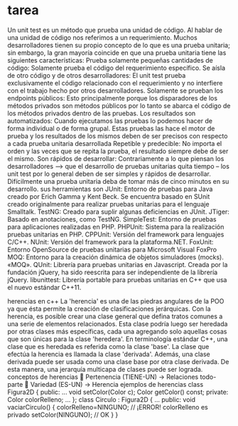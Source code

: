 tarea
=====

Un unit test es un método que prueba una unidad de código. Al hablar de una unidad de código nos referimos a un requerimiento. Muchos desarrolladores tienen su propio concepto de lo que es una prueba unitaria; sin embargo, la gran mayoría coincide en que una prueba unitaria tiene las siguientes características: Prueba solamente pequeñas cantidades de código: Solamente prueba el código del requerimiento específico. Se aísla de otro código y de otros desarrolladores: El unit test prueba exclusivamente el código relacionado con el requerimiento y no interfiere con el trabajo hecho por otros desarrolladores. Solamente se prueban los endpoints públicos: Esto principalmente porque los disparadores de los métodos privados son métodos públicos por lo tanto se abarca el código de los métodos privados dentro de las pruebas. Los resultados son automatizados: Cuando ejecutamos las pruebas lo podemos hacer de forma individual o de forma grupal. Estas pruebas las hace el motor de prueba y los resultados de los mismos deben de ser precisos con respecto a cada prueba unitaria desarrollada Repetible y predecible: No importa el orden y las veces que se repita la prueba, el resultado siempre debe de ser el mismo. Son rápidos de desarrollar: Contrariamente a lo que piensan los desarrolladores –> que el desarrollo de pruebas unitarias quita tiempo – los unit test por lo general deben de ser simples y rápidos de desarrollar. Difícilmente una prueba unitaria deba de tomar más de cinco minutos en su desarrollo.
sus herramientas son 
JUnit: Entorno de pruebas para Java creado por Erich Gamma y Kent Beck. Se encuentra basado en SUnit creado originalmente para realizar pruebas unitarias para el lenguaje Smalltalk.
TestNG: Creado para suplir algunas deficiencias en JUnit.
JTiger: Basado en anotaciones, como TestNG.
SimpleTest: Entorno de pruebas para aplicaciones realizadas en PHP.
PHPUnit: Sistema para la realización pruebas unitarias en PHP.
CPPUnit: Versión del framework para lenguajes C/C++.
NUnit: Versión del framework para la plataforma.NET.
FoxUnit: Entorno OpenSource de pruebas unitarias para Microsoft Visual FoxPro
MOQ: Entorno para la creación dinámica de objetos simuladores (mocks). «MOQ».
QUnit: Librería para pruebas unitarias en Javascript. Creada por la fundación jQuery, ha sido reescrita para ser independiente de la librería jQuery.
libunittest: Librería portable para pruebas unitarias en C++ que usa el nuevo estándar C++11.

herencias en c++
La 'herencia' es una de las piedras angulares de la POO ya que ésta permite la creación de clasificaciones jerárquicas. Con la herencia, es posible crear una clase general que defina tratos comunes a una serie de elementos relacionados. Esta clase podría luego ser heredada por otras clases más específicas, cada una agregando solo aquellas cosas que son únicas para la clase 'heredera'.
En terminología estándar C++, una clase que es heredada es referida como la clase 'base'. La clase que efectúa la herencia es llamada la clase 'derivada'. Además, una clase derivada puede ser usada como una clase base por otra clase derivada. De esta manera, una jerarquía multicapa de clases puede ser lograda.
conceptos de herencias
 Pertenencia (TIENE-UN) -> Relaciones todo-parte
 Variedad (ES-UN) -> Herencia
ejemplos de herencias
class Figura2D {
 public:
 ...
 void setColor(Color c);
 Color getColor() const;
 private:
 Color colorRelleno;
... }; 
class Circulo : Figura2D {
...
 public:
 void vaciarCirculo() {
 colorRelleno=NINGUNO; 
 // ¡ERROR! colorRelleno es privado
 setColor(NINGUNO); // OK
 }
}

